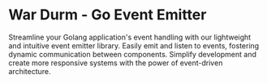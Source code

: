 # War Durm - Go Event Emitter

Streamline your Golang application's event handling with our lightweight and intuitive event emitter library. Easily emit and listen to events, fostering dynamic communication between components. Simplify development and create more responsive systems with the power of event-driven architecture.